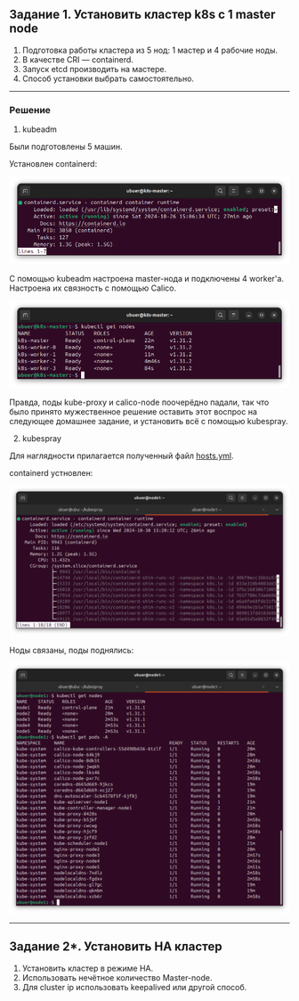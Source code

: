 ## Задание 1. Установить кластер k8s с 1 master node

1. Подготовка работы кластера из 5 нод: 1 мастер и 4 рабочие ноды.
2. В качестве CRI — containerd.
3. Запуск etcd производить на мастере.
4. Способ установки выбрать самостоятельно.

---

### Решение

1. kubeadm

Были подготовлены 5 машин.

Установлен containerd:

![alt text](img/1.2.png)

С помощью kubeadm настроена master-нода и подключены 4 worker'а.
Настроена их связность с помощью Calico.

![alt text](img/1.1.png)

Правда, поды kube-proxy и calico-node поочерёдно падали, 
так что было принято мужественное решение оставить этот воспрос на 
следующее домашнее задание, и установить всё с помощью kubespray.

2. kubespray

Для наглядности прилагается полученный файл [hosts.yml](files/hosts.yaml).

containerd устновлен:

![alt text](img/1.4.png)

Ноды связаны, поды поднялись:

![alt text](img/1.3.png)

---

## Задание 2*. Установить HA кластер

1. Установить кластер в режиме HA.
2. Использовать нечётное количество Master-node.
3. Для cluster ip использовать keepalived или другой способ.